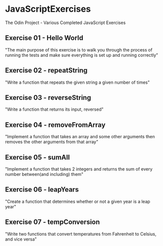# JavaScriptExercises
The Odin Project - Various Completed JavaScript Exercises


## Exercise 01 - Hello World
"The main purpose of this exercise is to walk you through the process of running the tests and make sure everything is set up and running correctly"

## Exercise 02 - repeatString
"Write a function that repeats the given string a given number of times"

## Exercise 03 - reverseString
"Write a function that returns its input, reversed"

## Exercise 04 - removeFromArray
"Implement a function that takes an array and some other arguments then removes the other arguments from that array"

## Exercise 05 - sumAll
"Implement a function that takes 2 integers and returns the sum of every number between(and including) them"

## Exercise 06 - leapYears
"Create a function that determines whether or not a given year is a leap year"

## Exercise 07 - tempConversion
"Write two functions that convert temperatures from Fahrenheit to Celsius, and vice versa"
